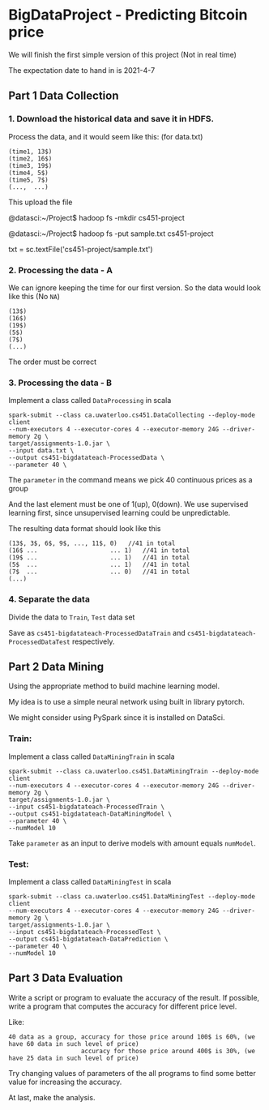 # BigDataProject - Predicting Bitcoin price

We will finish the first simple version of this project (Not in real time)

The expectation date to hand in is 2021-4-7

## Part 1 Data Collection

### 1. Download the historical data and save it in HDFS.

Process the data, and it would seem like this: (for data.txt)
```
(time1, 13$)
(time2, 16$)
(time3, 19$)
(time4, 5$)
(time5, 7$) 
(...,  ...)
```

This upload the file

@datasci:\~/Project$ hadoop fs -mkdir cs451-project

@datasci:\~/Project$ hadoop fs -put sample.txt cs451-project

txt = sc.textFile('cs451-project/sample.txt')

### 2. Processing the data - A

We can ignore keeping the time for our first version. So the data would look like this (No `NA`)

```
(13$)
(16$)
(19$)
(5$)
(7$) 
(...)
```
The order must be correct

### 3. Processing the data - B

Implement a class called `DataProcessing` in scala

```
spark-submit --class ca.uwaterloo.cs451.DataCollecting --deploy-mode client 
--num-executors 4 --executor-cores 4 --executor-memory 24G --driver-memory 2g \
target/assignments-1.0.jar \
--input data.txt \
--output cs451-bigdatateach-ProcessedData \
--parameter 40 \
```

The `parameter` in the command means we pick 40 continuous prices as a group

And the last element must be one of 1(up), 0(down). We use supervised learning first, since unsupervised learning could be unpredictable. 

The resulting data format should look like this

```
(13$, 3$, 6$, 9$, ..., 11$, 0)   //41 in total
(16$ ...                    ... 1)   //41 in total
(19$ ...                    ... 1)   //41 in total
(5$  ...                    ... 1)   //41 in total
(7$  ...                    ... 0)   //41 in total
(...)
```
### 4. Separate the data

Divide the data to `Train`, `Test` data set

Save as `cs451-bigdatateach-ProcessedDataTrain`
and `cs451-bigdatateach-ProcessedDataTest` respectively.

## Part 2 Data Mining

Using the appropriate method to build machine learning model.

My idea is to use a simple neural network using built in library pytorch.

We might consider using PySpark since it is installed on DataSci.

### Train:

Implement a class called `DataMiningTrain` in scala
```
spark-submit --class ca.uwaterloo.cs451.DataMiningTrain --deploy-mode client 
--num-executors 4 --executor-cores 4 --executor-memory 24G --driver-memory 2g \
target/assignments-1.0.jar \
--input cs451-bigdatateach-ProcessedTrain \
--output cs451-bigdatateach-DataMiningModel \
--parameter 40 \
--numModel 10 
```

Take `parameter` as an input to derive models with amount equals `numModel`.

### Test:

Implement a class called `DataMiningTest` in scala
```
spark-submit --class ca.uwaterloo.cs451.DataMiningTest --deploy-mode client 
--num-executors 4 --executor-cores 4 --executor-memory 24G --driver-memory 2g \
target/assignments-1.0.jar \
--input cs451-bigdatateach-ProcessedTest \
--output cs451-bigdatateach-DataPrediction \
--parameter 40 \
--numModel 10 
```

## Part 3 Data Evaluation

Write a script or program to evaluate the accuracy of the result.
If possible, write a program that computes the accuracy for different price level.

Like:
```
40 data as a group, accuracy for those price around 100$ is 60%, (we have 60 data in such level of price)
                    accuracy for those price around 400$ is 30%, (we have 25 data in such level of price)
```

Try changing values of parameters of the all programs to find some better value for increasing the accuracy.

At last, make the analysis.





















